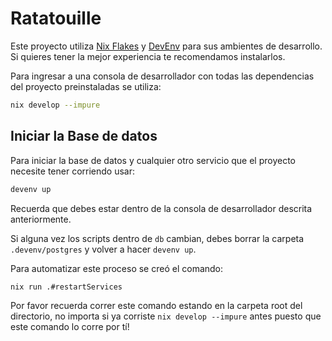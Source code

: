 # Ratatouille
Este proyecto utiliza [Nix Flakes](https://nixos.wiki/wiki/Flakes) y [DevEnv](https://devenv.sh/) para sus ambientes de desarrollo. Si quieres tener la mejor experiencia te recomendamos instalarlos.

Para ingresar a una consola de desarrollador con todas las dependencias del proyecto preinstaladas se utiliza:
```bash
nix develop --impure
```

## Iniciar la Base de datos
Para iniciar la base de datos y cualquier otro servicio que el proyecto necesite tener corriendo usar:
```bash
devenv up
```

Recuerda que debes estar dentro de la consola de desarrollador descrita anteriormente.

Si alguna vez los scripts dentro de `db` cambian, debes borrar la carpeta `.devenv/postgres` y volver a hacer `devenv up`.

Para automatizar este proceso se creó el comando:
```bash
nix run .#restartServices
```

Por favor recuerda correr este comando estando en la carpeta root del directorio, no importa si ya corriste `nix develop --impure` antes puesto que este comando lo corre por tí!
